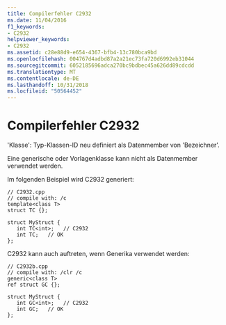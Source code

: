 ```yaml
---
title: Compilerfehler C2932
ms.date: 11/04/2016
f1_keywords:
- C2932
helpviewer_keywords:
- C2932
ms.assetid: c28e88d9-e654-4367-bfb4-13c780bca9bd
ms.openlocfilehash: 004767d4adbd87a2a21ec73fa720d6992eb31044
ms.sourcegitcommit: 6052185696adca270bc9bdbec45a626dd89cdcdd
ms.translationtype: MT
ms.contentlocale: de-DE
ms.lasthandoff: 10/31/2018
ms.locfileid: "50564452"
---
```

# <a name="compiler-error-c2932"></a>Compilerfehler C2932

'Klasse': Typ-Klassen-ID neu definiert als Datenmember von 'Bezeichner'.

Eine generische oder Vorlagenklasse kann nicht als Datenmember verwendet werden.

Im folgenden Beispiel wird C2932 generiert:

```
// C2932.cpp
// compile with: /c
template<class T>
struct TC {};

struct MyStruct {
   int TC<int>;   // C2932
   int TC;   // OK
};
```

C2932 kann auch auftreten, wenn Generika verwendet werden:

```
// C2932b.cpp
// compile with: /clr /c
generic<class T>
ref struct GC {};

struct MyStruct {
   int GC<int>;   // C2932
   int GC;   // OK
};
```